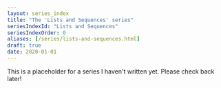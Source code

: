 ```yaml
---
layout: series_index
title: "The 'Lists and Sequences' series"
seriesIndexId: "Lists and Sequences"
seriesIndexOrder: 0
aliases: [/series/lists-and-sequences.html]
draft: true
date: 2020-01-01
---
```


This is a placeholder for a series I haven't written yet. Please check back later!